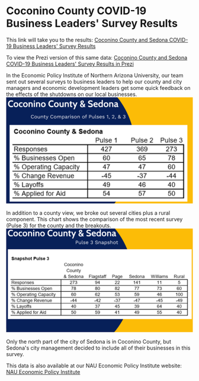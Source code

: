# Coconino County COVID-19 Business Leaders' Survey Results

This link will take you to the results: [Coconino County and Sedona COVID-19 Business Leaders' Survey Results](https://dianess.github.io/COVID-data-display/)

To view the Prezi version of this same data: [Coconino County and Sedona COVID-19 Business Leaders' Survey Results in Prezi](https://dianess.github.io/County-Effects-of-COVID/)

In the Economic Policy Institute of Northern Arizona University, our team sent out several surveys to business leaders to help our county and city managers and economic development leaders get some quick feedback on the effects of the shutdowns on our local businesses. <img src="/WebVisualizations/Resources/images/County_3_Pulse_Compare.png" alt="County 3 Pulse Comparison">

In addition to a county view, we broke out several cities plus a rural component. This chart shows the comparison of the most recent survey (Pulse 3) for the county and the breakouts. <img src="/WebVisualizations/Resources/images/County_Pulse3_Snapshot.png" alt="Pulse 3 Snapshot">

Only the north part of the city of Sedona is in Coconino County, but Sedona's city management decided to include all of their businesses in this survey.

This data is also available at our NAU Economic Policy Institute website: [NAU Economic Policy Institute](https://in.nau.edu/economic-policy-institute/covid-19)